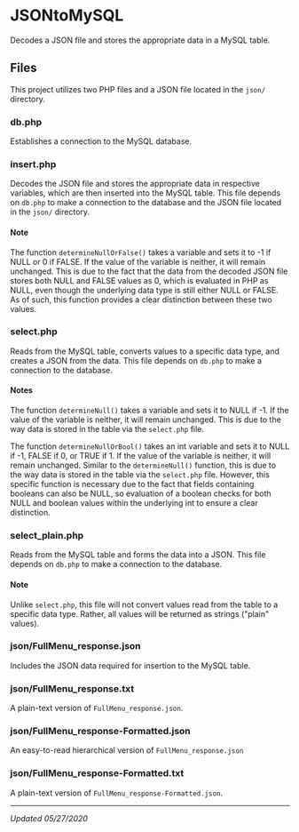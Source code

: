 # JSONtoMySQL
Decodes a JSON file and stores the appropriate data in a MySQL table.

## Files
This project utilizes two PHP files and a JSON file located in the `json/` directory.

### db.php
Establishes a connection to the MySQL database.

### insert.php
Decodes the JSON file and stores the appropriate data in respective variables, which are then inserted into the MySQL table.  This file depends on `db.php` to make a connection to the database and the JSON file located in the `json/` directory.

#### Note
The function `determineNullOrFalse()` takes a variable and sets it to -1 if NULL or 0 if FALSE.  If the value of the variable is neither, it will remain unchanged.  This is due to the fact that the data from the decoded JSON file stores both NULL and FALSE values as 0, which is evaluated in PHP as NULL, even though the underlying data type is still either NULL or FALSE.  As of such, this function provides a clear distinction between these two values.

### select.php
Reads from the MySQL table, converts values to a specific data type, and creates a JSON from the data.  This file depends on `db.php` to make a connection to the database.

#### Notes
The function `determineNull()` takes a variable and sets it to NULL if -1.  If the value of the variable is neither, it will remain unchanged.  This is due to the way data is stored in the table via the `select.php` file.

The function `determineNullOrBool()` takes an int variable and sets it to NULL if -1, FALSE if 0, or TRUE if 1.  If the value of the variable is neither, it will remain unchanged.  Similar to the `determineNull()` function, this is due to the way data is stored in the table via the `select.php` file.  However, this specific function is necessary due to the fact that fields containing booleans can also be NULL, so evaluation of a boolean checks for both NULL and boolean values within the underlying int to ensure a clear distinction.

### select_plain.php
Reads from the MySQL table and forms the data into a JSON.  This file depends on `db.php` to make a connection to the database.

#### Note
Unlike `select.php`, this file will not convert values read from the table to a specific data type.  Rather, all values will be returned as strings ("plain" values).

### json/FullMenu_response.json
Includes the JSON data required for insertion to the MySQL table.

### json/FullMenu_response.txt
A plain-text version of `FullMenu_response.json`.

### json/FullMenu_response-Formatted.json
An easy-to-read hierarchical version of `FullMenu_response.json`

### json/FullMenu_response-Formatted.txt
A plain-text version of `FullMenu_response-Formatted.json`.

___

_Updated 05/27/2020_
